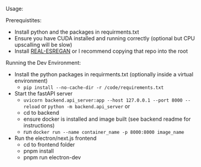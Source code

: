 Usage:

Prerequistites:
- Install python and the packages in requirments.txt
- Ensure you have CUDA installed and running correctly (optional but CPU upscalling will be slow)
- Install [REAL-ESREGAN](https://github.com/zurizaeyyay/Real-ESRGAN) or I recommend copying that repo into the root

Running the Dev Environment:
- Install the python packages in requirments.txt (optionally inside a virtual environment)
    - `pip install --no-cache-dir -r /code/requirements.txt`
- Start the fastAPI server
    -  `uvicorn backend.api_server:app --host 127.0.0.1 --port 8000 --reload` or `python -m backend.api_server`
    or 
    - cd to backend
    - ensure docker is installed and image built (see backend readme for instructions)
    - run `docker run --name container_name -p 8000:8000 image_name`
- Run the electron/next.js frontend
    - cd to frontend folder
    - pnpm install
    - pnpm run electron-dev

